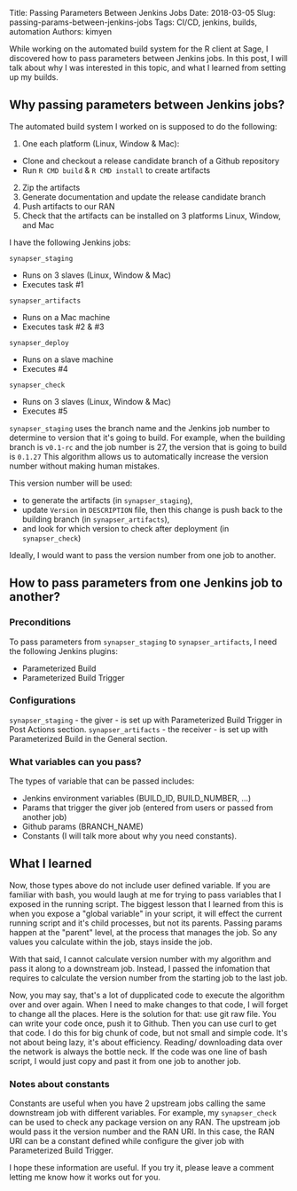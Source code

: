 Title: Passing Parameters Between Jenkins Jobs
Date: 2018-03-05
Slug: passing-params-between-jenkins-jobs
Tags: CI/CD, jenkins, builds, automation
Authors: kimyen

While working on the automated build system for the R client at Sage, I discovered how to pass parameters between Jenkins jobs. In this post, I will talk about why I was interested in this topic, and what I learned from setting up my builds.

## Why passing parameters between Jenkins jobs?

The automated build system I worked on is supposed to do the following:
1. One each platform (Linux, Window & Mac):
* Clone and checkout a release candidate branch of a Github repository
* Run `R CMD build` & `R CMD install` to create artifacts
2. Zip the artifacts
3. Generate documentation and update the release candidate branch
4. Push artifacts to our RAN
5. Check that the artifacts can be installed on 3 platforms Linux, Window, and Mac

I have the following Jenkins jobs:

`synapser_staging`
* Runs on 3 slaves (Linux, Window & Mac)
* Executes task #1

`synapser_artifacts`
* Runs on a Mac machine
* Executes task #2 & #3

`synapser_deploy`
* Runs on a slave machine
* Executes #4

`synapser_check`
* Runs on 3 slaves (Linux, Window & Mac)
* Executes #5

`synapser_staging` uses the branch name and the Jenkins job number to determine to version that it's going to build. For example, when the building branch is `v0.1-rc` and the job number is 27, the version that is going to build is `0.1.27` This algorithm allows us to automatically increase the version number without making human mistakes. 

This version number will be used:
* to generate the artifacts (in `synapser_staging`),
* update `Version` in `DESCRIPTION` file, then this change is push back to the building branch (in `synapser_artifacts`),
* and look for which version to check after deployment (in `synapser_check`)

Ideally, I would want to pass the version number from one job to another. 

## How to pass parameters from one Jenkins job to another?

### Preconditions

To pass parameters from `synapser_staging` to `synapser_artifacts`, I need the following Jenkins plugins:
* Parameterized Build
* Parameterized Build Trigger 

### Configurations

`synapser_staging` - the giver - is set up with Parameterized Build Trigger in Post Actions section. `synapser_artifacts` - the receiver - is set up with Parameterized Build in the General section. 

### What variables can you pass?

The types of variable that can be passed includes:
* Jenkins environment variables (BUILD_ID, BUILD_NUMBER, ...)
* Params that trigger the giver job (entered from users or passed from another job)
* Github params (BRANCH_NAME)
* Constants (I will talk more about why you need constants).

## What I learned

Now, those types above do not include user defined variable. If you are familiar with bash, you would laugh at me for trying to pass variables that I exposed in the running script. The biggest lesson that I learned from this is when you expose a "global variable" in your script, it will effect the current running script and it's child processes, but not its parents. Passing params happen at the "parent" level, at the process that manages the job. So any values you calculate within the job, stays inside the job. 

With that said, I cannot calculate version number with my algorithm and pass it along to a downstream job. Instead, I passed the infomation that requires to calculate the version number from the starting job to the last job. 

Now, you may say, that's a lot of dupplicated code to execute the algorithm over and over again. When I need to make changes to that code, I will forget to change all the places. Here is the solution for that: use git raw file. You can write your code once, push it to Github. Then you can use curl to get that code. I do this for big chunk of code, but not small and simple code. It's not about being lazy, it's about efficiency. Reading/ downloading data over the network is always the bottle neck. If the code was one line of bash script, I would just copy and past it from one job to another job.

### Notes about constants 

Constants are useful when you have 2 upstream jobs calling the same downstream job with different variables. For example, my `synapser_check` can be used to check any package version on any RAN. The upstream job would pass it the version number and the RAN URI. In this case, the RAN URI can be a constant defined while configure the giver job with Parameterized Build Trigger.

I hope these information are useful. If you try it, please leave a comment letting me know how it works out for you. 
